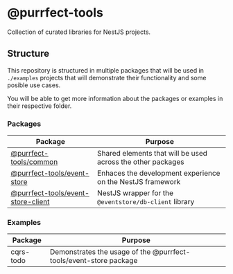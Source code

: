 # @purrfect-tools

Collection of curated libraries for NestJS projects.

## Structure

This repository is structured in multiple packages that will be used in
`./examples` projects that will demonstrate their functionality and some
posible use cases.

You will be able to get more information about the packages or examples in
their respective folder.

### Packages

| Package                                                                     | Purpose                                                     |
|-----------------------------------------------------------------------------|-------------------------------------------------------------|
| [@purrfect-tools/common](packages/common/README.md)                         | Shared elements that will be used across the other packages |
| [@purrfect-tools/event-store](packages/event-store/README.md)               | Enhaces the development experience on the NestJS framework  |
| [@purrfect-tools/event-store-client](packages/event-store-client/README.md) | NestJS wrapper for the `@eventstore/db-client` library      |

### Examples

| Package   | Purpose                                                           |
|-----------|-------------------------------------------------------------------|
| cqrs-todo | Demonstrates the usage of the @purrfect-tools/event-store package |
